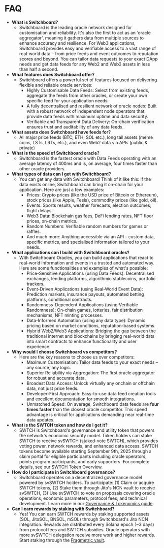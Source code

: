 # FAQ

* **What is Switchboard?**
  * Switchboard is the leading oracle network designed for customisation and reliability. It's also the first to act as an 'oracle aggregator', meaning it gathers data from multiple sources to enhance accuracy and resilience. For Web3 applications, Switchboard provides easy and verifiable access to a vast range of real-world data – from price feeds and event outcomes to reputation scores and beyond. You can tailor data requests to your exact DApp needs and get data feeds for any Web2 and Web3 assets in less than half a second.
* **What features does Switchboard offer?**
  * Switchboard offers a powerful set of features focused on delivering flexible and reliable oracle services:
    * Highly Customisable Data Feeds: Select from existing feeds, aggregate the feeds from other oracles, or create your own specific feed for your application needs.
    * A fully decentralised and resilient network of oracle nodes: Built with a robust network of independent node operators that provide data feeds with maximum uptime and data security.
    * Verifiable and Transparent Data Delivery: On-chain verification ensures trust and auditability of any data feeds.
* **What assets does Switchboard have feeds for?**
  * All major price feeds (BTC, ETH, SOL etc.), long tail assets (meme coins, LSTs, LRTs, etc.), and even Web2 data via APIs (public & private)
* **What is the speed of Switchboard oracle?**
  * Switchboard is the fastest oracle with Data Feeds operating with an average latency of 400ms and is, on average, four times faster than other oracle providers.
* **What types of data can I get with Switchboard?**
  * You can get any data with Switchboard! Think of it like this: if the data exists online, Switchboard can bring it on-chain for your application. Here are just a few examples:
    * Prices: Crypto prices (like the USD price of Bitcoin or Ethereum), stock prices (like Apple, Tesla), commodity prices (like gold, oil).
    * Events: Sports results, weather forecasts, election outcomes, flight delays.
    * Web3 Data: Blockchain gas fees, DeFi lending rates, NFT floor prices, on-chain metrics.
    * Random Numbers: Verifiable random numbers for games or raffles.
    * And much more: Anything accessible via an API – custom data, specific metrics, and specialised information tailored to your needs.
* **What applications can I build with Switchboard oracles?**
  * With Switchboard Oracles, you can build applications that react to real-world information and events in a trusted and automated way. Here are some functionalities and examples of what's possible:
    * Price-Sensitive Applications (using Data Feeds): Decentralised exchanges, lending platforms, algorithmic stablecoins, portfolio trackers.
    * Event-Driven Applications (using Real-World Event Data): Prediction markets, insurance payouts, automated betting platforms, conditional contracts.
    * Randomness-Dependent Applications (using Verifiable Randomness): On-chain games, lotteries, fair distribution mechanisms, NFT minting processes.
    * Data-Informed Automation (using any data type): Dynamic pricing based on market conditions, reputation-based systems.
    * Hybrid Web2/Web3 Applications: Bridging the gap between the traditional internet and blockchains by bringing real-world data into smart contracts to enhance functionality and user experience.
* **Why would I choose Switchboard vs competitors?**
  * Here are the key reasons to choose us over competitors:
    * Maximum Customisation: Tailor data feeds to your exact needs – any source, any logic.
    * Superior Reliability via Aggregation: The first oracle aggregator for robust and accurate data.
    * Broadest Data Access: Unlock virtually any onchain or offchain data, not just price feeds.
    * Developer-First Approach: Easy-to-use data feed creation tools and excellent documentation for smooth integrations.
    * Unmatched Speed: On average, Switchboard data feeds are **four times faster** than the closest oracle competitor. This speed advantage is critical for applications demanding near real-time data updates.
* **What is the SWTCH token and how do I get it?**
  * SWTCH is Switchboard's governance and utility token that powers the network's economic security model. Token holders can stake SWTCH to receive svSWTCH (staked-vote SWTCH), which provides voting power, network rewards, and enhanced data access. SWTCH tokens become available starting September 9th, 2025 through a claim portal for eligible participants including oracle operators, points program participants, and early supporters. For complete details, see our [SWTCH Token Overview](../switchboard-protocol/swtch-token-overview.md).
* **How do I participate in Switchboard governance?**
  * Switchboard operates on a decentralized governance model powered by svSWTCH holders. To participate: (1) Claim or acquire SWTCH tokens, (2) Stake them through Jito's NCN vault to receive svSWTCH, (3) Use svSWTCH to vote on proposals covering oracle operations, economic parameters, protocol fees, and technical development. Learn more in our [Governance & Tokenomics guide](../switchboard-protocol/governance-and-tokenomics.md).
* **Can I earn rewards by staking with Switchboard?**
  * Yes! You can earn SWTCH rewards by staking supported assets (SOL, JitoSOL, BNSOL, mSOL) through Switchboard's Jito NCN integration. Rewards are distributed every Solana epoch (~3 days) from protocol fees and SWTCH subsidies. Oracle operators with more svSWTCH delegation receive more work and higher rewards. Start staking through the [Fragmetric vault](../switchboard-protocol/providing-stake-to-switchboard.md).
